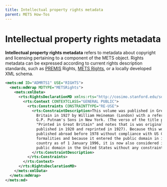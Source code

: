 ```yaml
---
title: Intellectual property rights metadata
parent: METS How-Tos
---
```

# Intellectual property rights metadata

**Intellectual property rights metadata** refers to metadata about copyright and licensing pertaining to a component of the METS object. Rights metadata can be expressed according to current rights description standards, such as [PREMIS](https://www.loc.gov/standards/premis/) Rights, [METS Rights](https://github.com/mets/METS-Rights-Schema/), or a locally developed XML schema.

```xml
<mets:md ID="ADMRTS1" USE="RIGHTS">
  <mets:mdWrap MDTYPE="METSRights">
    <mets:xmlData>
      <rts:RightsDeclarationMD xmlns:rts="http://cosimo.stanford.edu/sdr/metsrights/" RIGHTSCATEGORY="PUBLIC DOMAIN">
        <rts:Context CONTEXTCLASS="GENERAL PUBLIC">
          <rts:Constraints CONSTRAINTTYPE="RE-USE">
            <rts:ConstraintDescription>This volume was published in Great
              Britain in 1927 by William Heineman (London) with a reference to
              G.P. Putnam's Sons in New York. (The verso of the title page says
              "Printed in Great Britain" and notes that is was originally
              published in 1920 and reprinted in 1927). Because this work was
              published abroad before 1978 without compliance with US Copyright
              formalities and because it entered the public domain in its home
              country as of 1 January 1996, it is now also considered in the
              public domain in the United States without any constraints on use.
            </rts:ConstraintDescription>
          </rts:Constraints>
        </rts:Context>
      </rts:RightsDeclarationMD>
    </mets:xmlData>
  </mets:mdWrap>
</mets:md>
```
